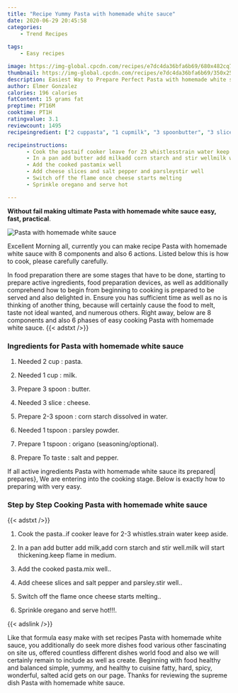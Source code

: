 ```yaml
---
title: "Recipe Yummy Pasta with homemade white sauce"
date: 2020-06-29 20:45:58
categories:
    - Trend Recipes
    
tags:
    - Easy recipes

image: https://img-global.cpcdn.com/recipes/e7dc4da36bfa6b69/680x482cq70/pasta-with-homemade-white-sauce-recipe-main-photo.jpg
thumbnail: https://img-global.cpcdn.com/recipes/e7dc4da36bfa6b69/350x250cq70/pasta-with-homemade-white-sauce-recipe-main-photo.jpg
description: Easiest Way to Prepare Perfect Pasta with homemade white sauce with 8 ingredients and 6 stages of easy cooking.
author: Elmer Gonzalez
calories: 196 calories
fatContent: 15 grams fat
preptime: PT16M
cooktime: PT1H
ratingvalue: 3.1
reviewcount: 1495
recipeingredient: ["2 cuppasta", "1 cupmilk", "3 spoonbutter", "3 slicecheese", "2-3 spooncorn starch dissolved in water", "1 tspoonparsley powder", "1 tspoonorigano seasoningoptional", "To tastesalt and pepper"]

recipeinstructions: 
      - Cook the pastaif cooker leave for 23 whistlesstrain water keep aside 
      - In a pan add butter add milkadd corn starch and stir wellmilk will start thickeningkeep flame in medium 
      - Add the cooked pastamix well 
      - Add cheese slices and salt pepper and parsleystir well 
      - Switch off the flame once cheese starts melting 
      - Sprinkle oregano and serve hot

---
```




**Without fail making ultimate Pasta with homemade white sauce easy, fast, practical**. 


![Pasta with homemade white sauce](https://img-global.cpcdn.com/recipes/e7dc4da36bfa6b69/680x482cq70/pasta-with-homemade-white-sauce-recipe-main-photo.jpg "Pasta with homemade white sauce")




Excellent Morning all, currently you can make recipe Pasta with homemade white sauce with 8 components and also 6 actions. Listed below this is how to cook, please carefully carefully.

In food preparation there are some stages that have to be done, starting to prepare active ingredients, food preparation devices, as well as additionally comprehend how to begin from beginning to cooking is prepared to be served and also delighted in. Ensure you has sufficient time as well as no is thinking of another thing, because will certainly cause the food to melt, taste not ideal wanted, and numerous others. Right away, below are 8 components and also 6 phases of easy cooking Pasta with homemade white sauce.
{{< adstxt />}}

### Ingredients for Pasta with homemade white sauce


1. Needed 2 cup : pasta.

1. Needed 1 cup : milk.

1. Prepare 3 spoon : butter.

1. Needed 3 slice : cheese.

1. Prepare 2-3 spoon : corn starch dissolved in water.

1. Needed 1 tspoon : parsley powder.

1. Prepare 1 tspoon : origano (seasoning/optional).

1. Prepare To taste : salt and pepper.



If all active ingredients Pasta with homemade white sauce its prepared| prepares}, We are entering into the cooking stage. Below is exactly how to preparing with very easy.

### Step by Step Cooking Pasta with homemade white sauce

{{< adstxt />}}


1. Cook the pasta..if cooker leave for 2-3 whistles.strain water keep aside.



1. In a pan add butter add milk,add corn starch and stir well.milk will start thickening.keep flame in medium.



1. Add the cooked pasta.mix well..



1. Add cheese slices and salt pepper and parsley.stir well..



1. Switch off the flame once cheese starts melting..



1. Sprinkle oregano and serve hot!!!.





{{< adslink />}}

Like that formula easy make with set recipes Pasta with homemade white sauce, you additionally do seek more dishes food various other fascinating on site us, offered countless different dishes world food and also we will certainly remain to include as well as create. Beginning with food healthy and balanced simple, yummy, and healthy to cuisine fatty, hard, spicy, wonderful, salted acid gets on our page. Thanks for reviewing the supreme dish Pasta with homemade white sauce.
